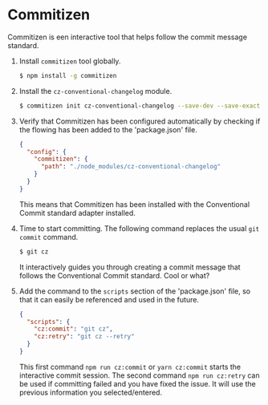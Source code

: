 # Commitizen 

Commitizen is een interactive tool that helps follow the commit message standard.  
  
1. Install `commitizen` tool globally.  
  
    ```bash  
   $ npm install -g commitizen
   ```  
   
2. Install the `cz-conventional-changelog` module.  
  
    ```bash  
   $ commitizen init cz-conventional-changelog --save-dev --save-exact
   ```  

3. Verify that Commitizen has been configured automatically by checking if the flowing has been added to the 'package.json' file.  
  
   ```json  
   { 
     "config": {  
       "commitizen": {  
         "path": "./node_modules/cz-conventional-changelog"  
       }
     }
   }
   ```  
 
   This means that Commitizen has been installed with the Conventional Commit standard adapter installed.
    
4. Time to start committing. The following command replaces the usual `git commit` command.  
  
   ```bash  
   $ git cz
   ```   
    
   It interactively guides you through creating a commit message that follows the Conventional Commit standard. Cool or what?  

5. Add the command to the `scripts` section of the 'package.json' file, so that it can easily be referenced and used in the future.  
  
   ```json  
   { 
     "scripts": {  
       "cz:commit": "git cz",
       "cz:retry": "git cz --retry"
     }
   }
   ```  
 
   This first command `npm run cz:commit` or `yarn cz:commit` starts the interactive commit session. The second command `npm run cz:retry` can be used if committing failed and you have fixed the issue. It will use the previous information you selected/entered.
    
